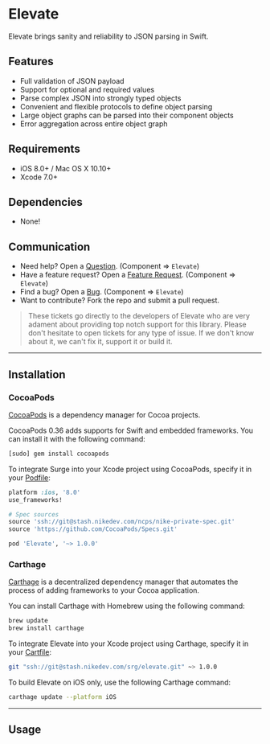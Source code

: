 # Elevate

Elevate brings sanity and reliability to JSON parsing in Swift.

## Features

- Full validation of JSON payload
- Support for optional and required values
- Parse complex JSON into strongly typed objects
- Convenient and flexible protocols to define object parsing
- Large object graphs can be parsed into their component objects
- Error aggregation across entire object graph

## Requirements

- iOS 8.0+ / Mac OS X 10.10+
- Xcode 7.0+

## Dependencies

* None!

## Communication

- Need help? Open a [Question](https://jira.nike.com/browse/bmd). (Component => `Elevate`)
- Have a feature request? Open a [Feature Request](https://jira.nike.com/browse/bmd). (Component => `Elevate`)
- Find a bug? Open a [Bug](https://jira.nike.com/browse/bmd). (Component => `Elevate`)
- Want to contribute? Fork the repo and submit a pull request.

> These tickets go directly to the developers of Elevate who are very adament about providing top notch support for this library. Please don't hesitate to open tickets for any type of issue. If we don't know about it, we can't fix it, support it or build it.

---

## Installation

### CocoaPods

[CocoaPods](http://cocoapods.org/) is a dependency manager for Cocoa projects.

CocoaPods 0.36 adds supports for Swift and embedded frameworks. You can install it with the following command:

```bash
[sudo] gem install cocoapods
```

To integrate Surge into your Xcode project using CocoaPods, specify it in your [Podfile](http://guides.cocoapods.org/using/the-podfile.html):

```ruby
platform :ios, '8.0'
use_frameworks!

# Spec sources
source 'ssh://git@stash.nikedev.com/ncps/nike-private-spec.git'
source 'https://github.com/CocoaPods/Specs.git'

pod 'Elevate', '~> 1.0.0'
```

### Carthage

[Carthage](https://github.com/Carthage/Carthage) is a decentralized dependency manager that automates the process of adding frameworks to your Cocoa application.

You can install Carthage with Homebrew using the following command:

```bash
brew update
brew install carthage
```

To integrate Elevate into your Xcode project using Carthage, specify it in your [Cartfile](https://github.com/Carthage/Carthage/blob/master/Documentation/Artifacts.md#cartfile):

```bash
git "ssh://git@stash.nikedev.com/srg/elevate.git" ~> 1.0.0
```

To build Elevate on iOS only, use the following Carthage command:

```bash
carthage update --platform iOS
```

---

## Usage
